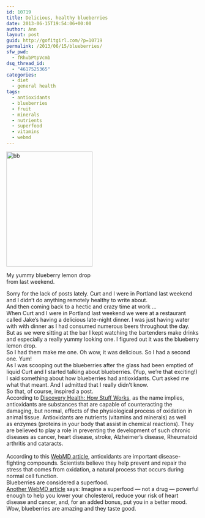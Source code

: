 ```yaml
---
id: 10719
title: Delicious, healthy blueberries
date: 2013-06-15T19:54:06+00:00
author: Ann
layout: post
guid: http://gofitgirl.com/?p=10719
permalink: /2013/06/15/blueberries/
sfw_pwd:
  - fRhvbPtpVcmb
dsq_thread_id:
  - "4617525365"
categories:
  - diet
  - general health
tags:
  - antioxidants
  - blueberries
  - fruit
  - minerals
  - nutrients
  - superfood
  - vitamins
  - webmd
---
```

<div id="attachment_10726" style="width: 235px" class="wp-caption alignleft">
  <a href="http://gofitgirl.com/?attachment_id=10726" rel="attachment wp-att-10726"><img class="size-medium wp-image-10726" alt="bb" src="http://gofitgirl.com/wp-content/uploads/2013/06/blueberries-e1371351018609-225x300.jpg" width="225" height="300" /></a>
  
  <p class="wp-caption-text">
    My yummy blueberry lemon drop from last weekend.
  </p>
</div>

  
Sorry for the lack of posts lately. Curt and I were in Portland last weekend and I didn&#8217;t do anything remotely healthy to write about.  
And then coming back to a hectic and crazy time at work &#8230;  
When Curt and I were in Portland last weekend we were at a restaurant called Jake&#8217;s having a delicious late-night dinner. I was just having water with with dinner as I had consumed numerous beers throughout the day.  
But as we were sitting at the bar I kept watching the bartenders make drinks and especially a really yummy looking one. I figured out it was the blueberry lemon drop.  
So I had them make me one. Oh wow, it was delicious. So I had a second one. Yum!  
As I was scooping out the blueberries after the glass had been emptied of liquid Curt and I started talking about blueberries. (Yup, we&#8217;re that exciting!)  
I said something about how blueberries had antioxidants. Curt asked me what that meant. And I admitted that I really didn&#8217;t know.  
So that, of course, inspired a post.  
According to [Discovery Health: How Stuff Works](http://health.howstuffworks.com/wellness/food-nutrition/facts/antioxidant1.htm), as the name implies, antioxidants are substances that are capable of counteracting the damaging, but normal, effects of the physiological process of oxidation in animal tissue. Antioxidants are nutrients (vitamins and minerals) as well as enzymes (proteins in your body that assist in chemical reactions). They are believed to play a role in preventing the development of such chronic diseases as cancer, heart disease, stroke, Alzheimer&#8217;s disease, Rheumatoid arthritis and cataracts. [  
](http://health.howstuffworks.com/wellness/food-nutrition/facts/cancer.htm)  
According to this [WebMD article](http://www.webmd.com/diet/features/antioxidants-in-fruits), antioxidants are important disease-fighting compounds. Scientists believe they help prevent and repair the stress that comes from oxidation, a natural process that occurs during normal cell function.  
Blueberries are considered a superfood.  
[Another WebMD article](http://www.webmd.com/diet/features/superfoods-everyone-needs) says: Imagine a superfood &#8212; not a drug &#8212; powerful enough to help you lower your cholesterol, reduce your risk of heart disease and cancer, and, for an added bonus, put you in a better mood.  
Wow, blueberries are amazing and they taste good.